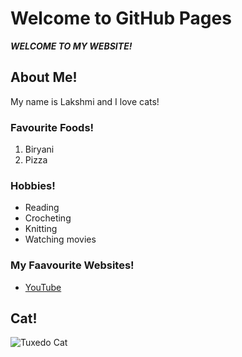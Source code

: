 # Welcome to GitHub Pages

***WELCOME TO MY WEBSITE!***

## About Me!

My name is Lakshmi and I love cats!

### Favourite Foods!

1. Biryani
2. Pizza

### Hobbies!

- Reading
- Crocheting
- Knitting
- Watching movies

### My Faavourite Websites!

- [YouTube](https://www.youtube.com/)

<!-- This is a comment -->

## Cat!

![Tuxedo Cat](https://cdn.pixabay.com/photo/2015/09/01/01/16/tuxedo-cat-916335_960_720.jpg)
